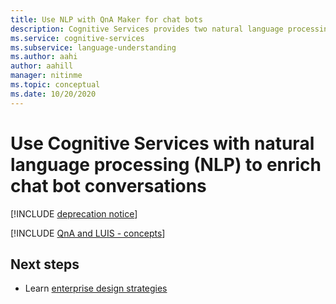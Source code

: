 ```yaml
---
title: Use NLP with QnA Maker for chat bots
description: Cognitive Services provides two natural language processing services, Language Understanding and QnA Maker, each with a different purpose. Understand when to use each service and how they compliment each other.
ms.service: cognitive-services
ms.subservice: language-understanding
ms.author: aahi
author: aahill
manager: nitinme
ms.topic: conceptual
ms.date: 10/20/2020
---
```


# Use Cognitive Services with natural language processing (NLP) to enrich chat bot conversations

[!INCLUDE [deprecation notice](./includes/deprecation-notice.md)]


[!INCLUDE [QnA and LUIS - concepts](../includes/luis-qnamaker-shared-concept.md)]

## Next steps

* Learn [enterprise design strategies](luis-concept-enterprise.md)
